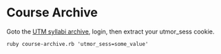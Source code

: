 # Course Archive

Goto the [UTM syllabi archive](https://student.utm.utoronto.ca/CourseInfo/),
login, then extract your utmor_sess cookie.

`ruby course-archive.rb 'utmor_sess=some_value'`
